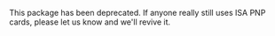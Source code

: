 This package has been deprecated. If anyone really still
uses ISA PNP cards, please let us know and we'll revive it.
